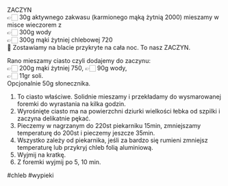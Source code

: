 ZACZYN  
👉🏻 30g aktywnego zakwasu (karmionego mąką żytnią 2000) mieszamy w misce wieczorem z  
👉🏻 300g wody  
👉🏻 300g mąki żytniej chlebowej 720  
🍞 Zostawiamy na blacie przykryte na cała noc. To nasz ZACZYN.

Rano mieszamy ciasto czyli dodajemy do zaczynu:  
👉🏻 200g mąki żytniej 750, 
👉🏻 90g wody,  
👉🏻 11gr soli.  
Opcjonalnie 50g słonecznika.

1. To ciasto właściwe. Solidnie mieszamy i przekładamy do wysmarowanej foremki do wyrastania na kilka godzin.
2. Wyrośnięte ciasto ma na powierzchni dziurki wielkości łebka od szpilki i zaczyna delikatnie pękać.
3. Pieczemy w nagrzanym do 220st piekarniku 15min, zmniejszamy temperaturę do 200st i pieczemy jeszcze 35min.
4. Wszystko zależy od piekarnika, jeśli za bardzo się rumieni zmniejsz temperaturę lub przykryj chleb folią aluminiową.
5. Wyjmij na kratkę.
6. Z foremki wyjmij po 5, 10 min.

#chleb #wypieki 